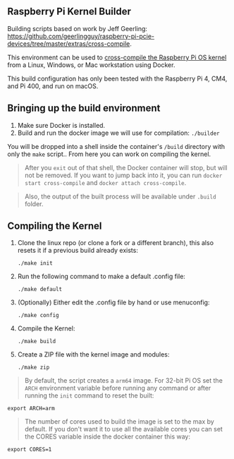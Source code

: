 ## Raspberry Pi Kernel Builder 

Building scripts based on work by Jeff Geerling: https://github.com/geerlingguy/raspberry-pi-pcie-devices/tree/master/extras/cross-compile.

This environment can be used to [cross-compile the Raspberry Pi OS kernel](https://www.raspberrypi.org/documentation/linux/kernel/building.md) from a Linux, Windows, or Mac workstation using Docker.

This build configuration has only been tested with the Raspberry Pi 4, CM4, and Pi 400, and run on macOS.

## Bringing up the build environment

  1. Make sure Docker is installed.
  1. Build and run the docker image we will use for compilation: `./builder`

You will be dropped into a shell inside the container's `/build` directory with only the `make` script.. From here you can work on compiling the kernel.

> After you `exit` out of that shell, the Docker container will stop, but will not be removed. If you want to jump back into it, you can run `docker start cross-compile` and `docker attach cross-compile`.

> Also, the output of the built process will be available under `.build` folder.

## Compiling the Kernel

1. Clone the linux repo (or clone a fork or a different branch), this also resets it if a previous build already exists:

     ```
     ./make init
     ```

  1. Run the following command to make a default .config file:

     ```
     ./make default
     ```

  1. (Optionally) Either edit the .config file by hand or use menuconfig:

     ```
     ./make config
     ```

  1. Compile the Kernel:

     ```
     ./make build
     ```

  1. Create a ZIP file with the kernel image and modules:

     ```
     ./make zip
     ```

> By default, the script creates a `arm64` image. For 32-bit Pi OS set the `ARCH` environment variable before running any command or after running the `init` command to reset the built:

```
export ARCH=arm
```

> The number of cores used to build the image is set to the max by default. If you don't want it to use all the available cores you can set the CORES variable inside the docker container this way:

```
export CORES=1
```



